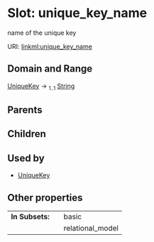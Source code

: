 
# Slot: unique_key_name


name of the unique key

URI: [linkml:unique_key_name](https://w3id.org/linkml/unique_key_name)


## Domain and Range

[UniqueKey](UniqueKey.md) &#8594;  <sub>1..1</sub> [String](String.md)

## Parents


## Children


## Used by

 * [UniqueKey](UniqueKey.md)

## Other properties

|  |  |  |
| --- | --- | --- |
| **In Subsets:** | | basic |
|  | | relational_model |

